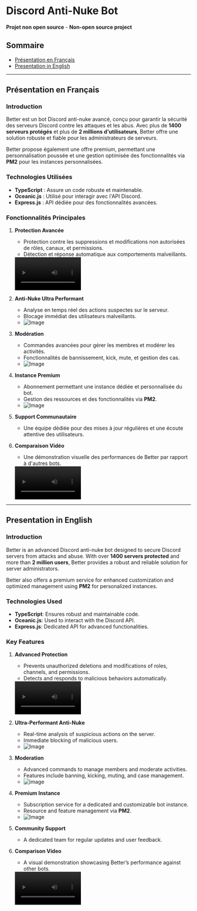 # Discord Anti-Nuke Bot  

**Projet non open source** - **Non-open source project**

## Sommaire  
- [Présentation en Français](#présentation-en-français)  
- [Presentation in English](#presentation-in-english)  

---

## Présentation en Français  

### Introduction  

Better est un bot Discord anti-nuke avancé, conçu pour garantir la sécurité des serveurs Discord contre les attaques et les abus. Avec plus de **1400 serveurs protégés** et plus de **2 millions d'utilisateurs**, Better offre une solution robuste et fiable pour les administrateurs de serveurs.  

Better propose également une offre premium, permettant une personnalisation poussée et une gestion optimisée des fonctionnalités via **PM2** pour les instances personnalisées.  

### Technologies Utilisées  

- **TypeScript** : Assure un code robuste et maintenable.  
- **Oceanic.js** : Utilisé pour interagir avec l'API Discord.  
- **Express.js** : API dédiée pour des fonctionnalités avancées.  

### Fonctionnalités Principales  

1. **Protection Avancée**  
   - Protection contre les suppressions et modifications non autorisées de rôles, canaux, et permissions.  
   - Détection et réponse automatique aux comportements malveillants.
   <video src='https://github.com/user-attachments/assets/1f2ef50e-4c9d-42c1-a6ce-238b9f18ec84' width=180/>

2. **Anti-Nuke Ultra Performant**  
   - Analyse en temps réel des actions suspectes sur le serveur.  
   - Blocage immédiat des utilisateurs malveillants.
   - ![Image](https://i.imgur.com/So6ueXR.png)

3. **Modération**  
   - Commandes avancées pour gérer les membres et modérer les activités.  
   - Fonctionnalités de bannissement, kick, mute, et gestion des cas.
   - ![Image](https://i.imgur.com/1CLj6F0.png) 

4. **Instance Premium**  
   - Abonnement permettant une instance dédiée et personnalisée du bot.  
   - Gestion des ressources et des fonctionnalités via **PM2**.
   - ![Image](https://i.imgur.com/h51kXr9.png)

5. **Support Communautaire**  
   - Une équipe dédiée pour des mises à jour régulières et une écoute attentive des utilisateurs.  

6. **Comparaison Vidéo**  
   - Une démonstration visuelle des performances de Better par rapport à d'autres bots.
   <video src='https://github.com/user-attachments/assets/242d7adb-137b-4041-a6b6-88ec19a4bd05' width=180/>

---

## Presentation in English  

### Introduction  

Better is an advanced Discord anti-nuke bot designed to secure Discord servers from attacks and abuse. With over **1400 servers protected** and more than **2 million users**, Better provides a robust and reliable solution for server administrators.  

Better also offers a premium service for enhanced customization and optimized management using **PM2** for personalized instances.  

### Technologies Used  

- **TypeScript**: Ensures robust and maintainable code.  
- **Oceanic.js**: Used to interact with the Discord API.  
- **Express.js**: Dedicated API for advanced functionalities.  

### Key Features  

1. **Advanced Protection**  
   - Prevents unauthorized deletions and modifications of roles, channels, and permissions.  
   - Detects and responds to malicious behaviors automatically.
   <video src='https://github.com/user-attachments/assets/1f2ef50e-4c9d-42c1-a6ce-238b9f18ec84' width=180/>

2. **Ultra-Performant Anti-Nuke**  
   - Real-time analysis of suspicious actions on the server.  
   - Immediate blocking of malicious users.
   - ![Image](https://i.imgur.com/So6ueXR.png)

3. **Moderation**  
   - Advanced commands to manage members and moderate activities.  
   - Features include banning, kicking, muting, and case management.
   - ![image](https://i.imgur.com/1CLj6F0.png)

4. **Premium Instance**  
   - Subscription service for a dedicated and customizable bot instance.  
   - Resource and feature management via **PM2**.
   - ![Image](https://i.imgur.com/h51kXr9.png)

5. **Community Support**  
   - A dedicated team for regular updates and user feedback. 

6. **Comparison Video**  
   - A visual demonstration showcasing Better’s performance against other bots.  
   <video src='https://github.com/user-attachments/assets/242d7adb-137b-4041-a6b6-88ec19a4bd05' width=180/>

   --
   ![Image](https://i.imgur.com/Ec2BhsW.png)


